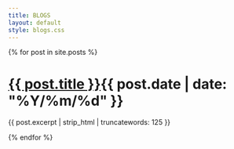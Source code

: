 ```yaml
---
title: BLOGS
layout: default
style: blogs.css
---
```

<main>
  {% for post in site.posts %}
    <div class="blogs">
    <h1><a href="{{ post.url }}" class="link">{{ post.title }}</a><span>{{ post.date | date: "%Y/%m/%d" }}</span></h1>
    <p>{{ post.excerpt | strip_html | truncatewords: 125  }}</p>
    </div>
  {% endfor %}
</main>